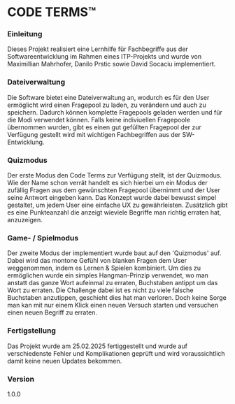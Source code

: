 # **CODE TERMS™**

### Einleitung
Dieses Projekt realisiert eine Lernhilfe für Fachbegriffe aus 
der Softwareentwicklung im Rahmen eines ITP-Projekts und wurde von Maximillian Mahrhofer, Danilo Prstic
sowie David Socaciu implementiert.

### Dateiverwaltung
Die Software bietet eine Dateiverwaltung an, wodurch es für den User ermöglicht wird
einen Fragepool zu laden, zu verändern und auch zu speichern. Dadurch können komplette Fragepools geladen werden und für
die Modi verwendet können. Falls keine indiviuellen Fragepoole übernommen wurden, gibt es einen gut gefüllten Fragepool
der zur Verfügung gestellt wird mit wichtigen Fachbegriffen aus der SW-Entwicklung.

### Quizmodus
Der erste Modus den Code Terms zur Verfügung stellt, ist der Quizmodus. Wie der Name schon verrät handelt es sich hierbei
um ein Modus der zufällig Fragen aus dem gewünschten Fragepool übernimmt und der User seine Antwort eingeben kann.
Das Konzept wurde dabei bewusst simpel gestaltet, um jedem User eine einfache UX zu gewährleisten. Zusätzlich gibt es eine
Punkteanzahl die anzeigt wieviele Begriffe man richtig erraten hat, anzuzeigen.

### Game- / Spielmodus
Der zweite Modus der implementiert wurde baut auf den 'Quizmodus' auf. Dabei wird das montone Gefühl von blanken Fragen
dem User weggenommen, indem es Lernen & Spielen kombiniert. Um dies zu ermöglichen wurde ein simples Hangman-Prinzip verwendet,
wo man anstatt das ganze Wort aufeinmal zu erraten, Buchstaben antippt um das Wort zu erraten. Die Challenge dabei ist es
nicht zu viele falsche Buchstaben anzutippen, geschieht dies hat man verloren. Doch keine Sorge man kan mit nur einem Klick
einen neuen Versuch starten und versuchen einen neuen Begriff zu erraten.

### Fertigstellung
Das Projekt wurde am 25.02.2025 fertiggestellt und wurde auf verschiedenste Fehler und Komplikationen geprüft und wird
voraussichtlich damit keine neuen Updates bekommen.

### Version
1.0.0
